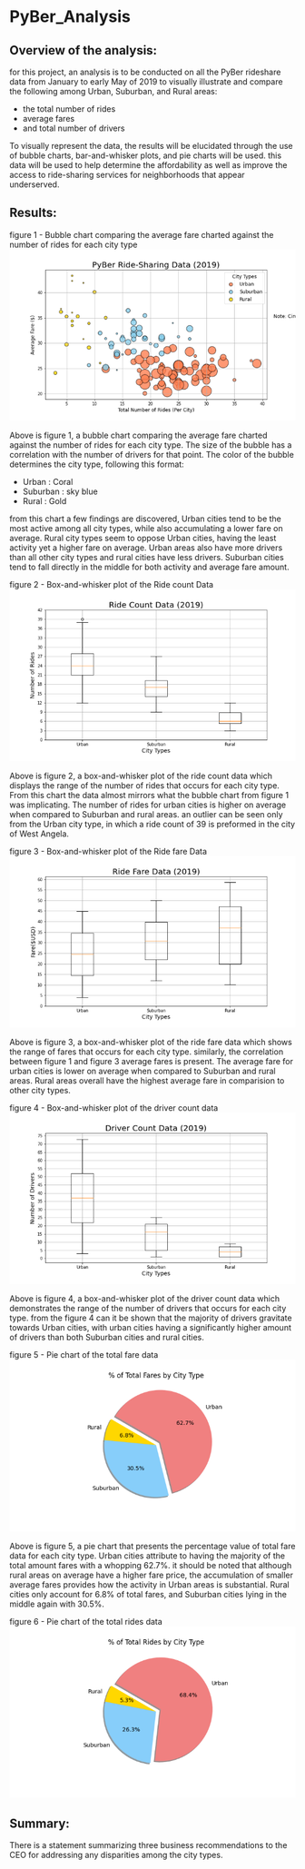 # PyBer_Analysis

## Overview of the analysis:
 for this project, an analysis is to be conducted on all the PyBer rideshare data from January to early May of 2019 to visually illustrate and compare the following among Urban, Suburban, and Rural areas: 

- the total number of rides
- average fares
- and total number of drivers

To visually represent the data, the results will be elucidated through the use of bubble charts, bar-and-whisker plots, and pie charts will be used. this data will be used to help determine the affordability as well as improve the access to ride-sharing services for neighborhoods that appear underserved.

## Results:

figure 1 - Bubble chart comparing the average fare charted against the number of rides for each city type
![Fig1.png](https://github.com/Calebmkelly/PyBer_Analysis/blob/main/analysis/Fig1.png)

Above is figure 1, a bubble chart comparing the average fare charted against the number of rides for each city type. The size of the bubble has a correlation with the number of drivers for that point. The color of the bubble determines the city type, following this format:

- Urban : Coral
- Suburban : sky blue
- Rural : Gold

from this chart a few findings are discovered, Urban cities tend to be the most active among all city types, while also accumulating a lower fare on average. Rural city types seem to oppose Urban cities, having the least activity yet a higher fare on average. Urban areas also have more drivers than all other city types and rural cities have less drivers. Suburban cities tend to fall directly in the middle for both activity and average fare amount.

figure 2 - Box-and-whisker plot of the Ride count Data
![Fig2.png](https://github.com/Calebmkelly/PyBer_Analysis/blob/main/analysis/Fig2.png)

Above is figure 2, a box-and-whisker plot of the ride count data which displays the range of the number of rides that occurs for each city type. From this chart the data almost mirrors what the bubble chart from figure 1 was implicating. The number of rides for urban cities is higher on average when compared to Suburban and rural areas. an outlier can be seen only from the Urban city type, in which a ride count of 39 is preformed in the city of West Angela.

figure 3 - Box-and-whisker plot of the Ride fare Data
![Fig3.png](https://github.com/Calebmkelly/PyBer_Analysis/blob/main/analysis/Fig3.png)

Above is figure 3, a box-and-whisker plot of the ride fare data which shows the range of fares that occurs for each city type. similarly, the correlation between figure 1 and figure 3 average fares is present. The average fare for urban cities is lower on average when compared to Suburban and rural areas. Rural areas overall have the highest average fare in comparision to other city types. 

figure 4 - Box-and-whisker plot of the driver count data
![Fig4.png](https://github.com/Calebmkelly/PyBer_Analysis/blob/main/analysis/Fig4.png)

Above is figure 4, a box-and-whisker plot of the driver count data which demonstrates the range of the number of drivers that occurs for each city type. from the figure 4 can it be shown that the majority of drivers gravitate towards Urban cities, with urban cities having a significantly higher amount of drivers than both Suburban cities and rural cities.

figure 5 - Pie chart of the total fare data
![Fig5.png](https://github.com/Calebmkelly/PyBer_Analysis/blob/main/analysis/Fig5.png)

Above is figure 5, a pie chart that presents the percentage value of total fare data for each city type. Urban cities attribute to having the majority of the total amount fares with a whopping 62.7%. it should be noted that although rural areas on average have a higher fare price, the accumulation of smaller average fares provides how the activity in Urban areas is substantial. Rural cities only account for 6.8% of total fares, and Suburban cities lying in the middle again with 30.5%.

figure 6 - Pie chart of the total rides data
![Fi6.png](https://github.com/Calebmkelly/PyBer_Analysis/blob/main/analysis/Fig6.png)


## Summary:
There is a statement summarizing three business recommendations to the CEO for addressing any disparities among the city types.
